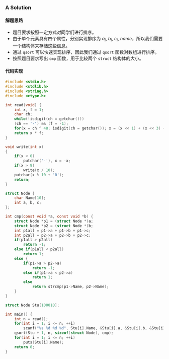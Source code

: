 ### A Solution
#### 解题思路
- 题目要求按照一定方式对同学们进行排序。
- 由于单个元素具有四个属性，分别实现排序为 $a_i$, $b_i$, $c_i$, $name$，所以我们需要一个结构体来存储这些信息。
- 通过 `qsort` 可以快速实现排序，因此我们通过 `qsort` 函数对数组进行排序。
- 按照题目要求写出 `cmp` 函数，用于比较两个 `struct` 结构体的大小。
#### 代码实现
```c
#include <stdio.h>
#include <stdlib.h>
#include <string.h>
#include <ctype.h>

int read(void) {
    int x, f = 1;
    char ch;
    while(!isdigit(ch = getchar()))
    (ch == '-') && (f = -1);
    for(x = ch ^ 48; isdigit(ch = getchar()); x = (x << 1) + (x << 3) + (ch ^ 48));
    return x * f;
}

void write(int x)
{
    if(x < 0)
        putchar('-'), x = -x;
    if(x > 9)
        write(x / 10);
    putchar(x % 10 + '0');
    return;
}

struct Node {
    char Name[10];
    int a, b, c;
};

int cmp(const void *a, const void *b) {
    struct Node *p1 = (struct Node *)a;
    struct Node *p2 = (struct Node *)b;
    int p1all = p1->a + p1->b + p1->c;
    int p2all = p2->a + p2->b + p2->c;
    if(p1all > p2all)
        return -1;
    else if(p1all < p2all)
        return 1;
    else {
        if(p1->a > p2->a)
            return -1;
        else if(p1->a < p2->a)
            return 1;
        else
            return strcmp(p1->Name, p2->Name);
    }
}

struct Node Stu[100010];

int main() {
    int n = read();
    for(int i = 1; i <= n; ++i)
        scanf("%s %d %d %d", Stu[i].Name, &Stu[i].a, &Stu[i].b, &Stu[i].c);
    qsort(Stu + 1, n, sizeof(struct Node), cmp);
    for(int i = 1; i <= n; ++i)
        puts(Stu[i].Name);
    return 0;
}
```